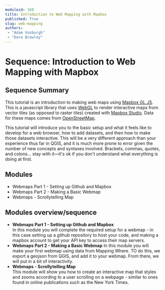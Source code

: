 ```yaml
---
moduleid: 160
title: Introduction to Web Mapping with Mapbox
published: True
slug: web-mapping
authors:
 - "Adam Vosburgh"
 - "Dare Brawley"
---
```


# Sequence: Introduction to Web Mapping with Mapbox

## Sequence Summary

This tutorial is an introduction to making web maps using [Mapbox GL JS](https://www.mapbox.com/mapbox-gl-js/api/). This is a  javascript library that uses [WebGL](https://en.wikipedia.org/wiki/WebGL) to render interactive maps from vector tiles (as opposed to raster tiles) created with [Mapbox Studio](https://www.mapbox.com/mapbox-studio/). Data for these maps comes from [OpenStreetMap](https://www.openstreetmap.org).

This tutorial will introduce you to the basic setup and what it feels like to develop for a web browser, how to add datasets, and then how to make those datasets interactive. This will be a very different approach than your experience thus far in QGIS, and it is much more prone to error given the number of new concepts and syntaxes involved. Brackets, commas, quotes, and colons... stay with it—it's ok if you don't understand what everything is doing at first.

## Modules

- Webmaps Part 1 - Setting up Github and Mapbox
- Webmaps Part 2 - Making a Basic Webmap
- Webmaps - Scrollytelling Map


## Modules overview/sequence

- **Webmaps Part 1 - Setting up Github and Mapbox**  
    In this module you will complete the required setup for a webmap - in this case setting up a github repository to host your code, and making a mapbox account to get your API key to access their map servers.
- **Webmaps Part 2 - Making a Basic Webmap**
    In this module you will make your first webmap using data from Mapping Where. TO do this, we export a geojson from QGIS, and add it to your webmap. From there, we will put in a bit of interactivity.
- **Webmaps - Scrollytelling Map**  
    This module will show you how to create an interactive map that styles and zooms according to a user scrolling on a webpage - similar to ones found in online publications such as the New York Times.